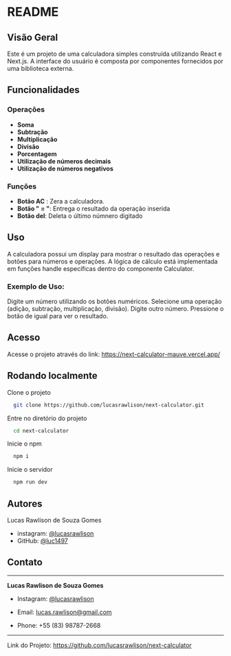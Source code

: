 README
======

Visão Geral
-----------

Este é um projeto de uma calculadora simples construída utilizando React e Next.js. A interface do usuário é composta por componentes fornecidos por uma biblioteca externa.

## Funcionalidades

### Operações

-   **Soma**
-   **Subtração**
-   **Multiplicação**
-   **Divisão**
-   **Porcentagem**
-   **Utilização de números decimais**
-   **Utilização de números negativos**

### Funções

-   **Botão AC** : Zera a calculadora.
-   **Botão " = "**: Entrega o resultado da operação inserida
-   **Botão del**: Deleta o último númnero digitado


## Uso

A calculadora possui um display para mostrar o resultado das operações e botões para números e operações. A lógica de cálculo está implementada em funções handle específicas dentro do componente Calculator.

### Exemplo de Uso: 

Digite um número utilizando os botões numéricos.
Selecione uma operação (adição, subtração, multiplicação, divisão).
Digite outro número.
Pressione o botão de igual para ver o resultado.
## Acesso

Acesse o projeto através do link: https://next-calculator-mauve.vercel.app/


## Rodando localmente

Clone o projeto


```bash
  git clone https://github.com/lucasrawlison/next-calculator.git
```

Entre no diretório do projeto

```bash
  cd next-calculator
```

Inicie o npm

```bash
  npm i
```

Inicie o servidor

```bash
  npm run dev
```


## Autores
Lucas Rawlison de Souza Gomes
- instagram: [@lucasrawlison](https://www.instagram.com/lucasrawlison/)
- GitHub: [@luc1497](https://github.com/luc1497/)



## Contato
-------

**Lucas Rawlison de Souza Gomes**

- Instagram: [@lucasrawlison](https://www.instagram.com/lucasrawlison/)

- Email: lucas.rawlison@gmail.com

- Phone: +55 (83) 98787-2668



----


Link do Projeto: <https://github.com/lucasrawlison/next-calculator>